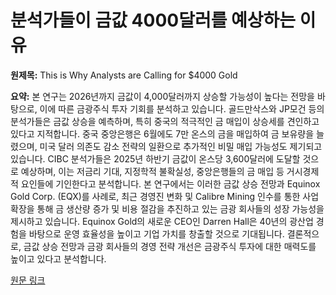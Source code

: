 # 분석가들이 금값 4000달러를 예상하는 이유

**원제목:** This is Why Analysts are Calling for $4000 Gold

**요약:** 본 연구는 2026년까지 금값이 4,000달러까지 상승할 가능성이 높다는 전망을 바탕으로, 이에 따른 금광주식 투자 기회를 분석하고 있습니다. 골드만삭스와 JP모건 등의 분석가들은 금값 상승을 예측하며, 특히 중국의 적극적인 금 매입이 상승세를 견인하고 있다고 지적합니다.  중국 중앙은행은 6월에도 7만 온스의 금을 매입하여 금 보유량을 늘렸으며, 미국 달러 의존도 감소 전략의 일환으로 추가적인 비밀 매입 가능성도 제기되고 있습니다. CIBC 분석가들은 2025년 하반기 금값이 온스당 3,600달러에 도달할 것으로 예상하며, 이는 저금리 기대, 지정학적 불확실성, 중앙은행들의 금 매입 등 거시경제적 요인들에 기인한다고 분석합니다.  본 연구에서는 이러한 금값 상승 전망과  Equinox Gold Corp. (EQX)를 사례로,  최근 경영진 변화 및 Calibre Mining 인수를 통한 사업 확장을 통해  금 생산량 증가 및 비용 절감을 추진하고 있는 금광 회사들의 성장 가능성을 제시하고 있습니다.  Equinox Gold의 새로운 CEO인 Darren Hall은 40년의 광산업 경험을 바탕으로 운영 효율성을 높이고 기업 가치를 창출할 것으로 기대됩니다.  결론적으로, 금값 상승 전망과 금광 회사들의 경영 전략 개선은  금광주식 투자에 대한 매력도를 높이고 있다고 분석합니다.

[원문 링크](https://www.theglobeandmail.com/investing/markets/stocks/GS/pressreleases/33565471/this-is-why-analysts-are-calling-for-4000-gold/)
